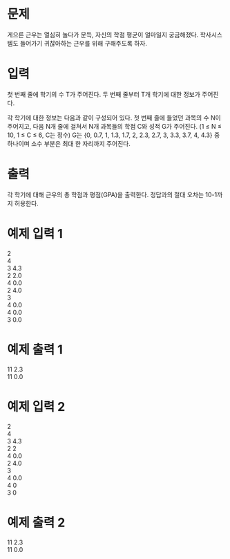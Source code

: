 # 문제
게으른 근우는 열심히 놀다가 문득, 자신의 학점 평균이 얼마일지 궁금해졌다. 학사시스템도 들어가기 귀찮아하는 근우를 위해 구해주도록 하자. 

# 입력
첫 번째 줄에 학기의 수 T가 주어진다. 두 번째 줄부터 T개 학기에 대한 정보가 주어진다.

각 학기에 대한 정보는 다음과 같이 구성되어 있다. 첫 번째 줄에 들었던 과목의 수 N이 주어지고, 다음 N개 줄에 걸쳐서 N개 과목들의 학점 C와 성적 G가 주어진다. (1 ≤ N ≤ 10, 1 ≤ C ≤ 6, C는 정수) G는 {0, 0.7, 1, 1.3, 1.7, 2, 2.3, 2.7, 3, 3.3, 3.7, 4, 4.3} 중 하나이며 소수 부분은 최대 한 자리까지 주어진다.

# 출력
각 학기에 대해 근우의 총 학점과 평점(GPA)을 출력한다. 정답과의 절대 오차는 10-1까지 허용한다.

# 예제 입력 1 
2  
4  
3 4.3  
2 2.0  
4 0.0  
2 4.0  
3  
4 0.0  
4 0.0  
3 0.0  
# 예제 출력 1 
11 2.3  
11 0.0  
# 예제 입력 2 
2  
4  
3 4.3  
2 2  
4 0.0  
2 4.0  
3  
4 0.0  
4 0  
3 0  
# 예제 출력 2 
11 2.3  
11 0.0  
